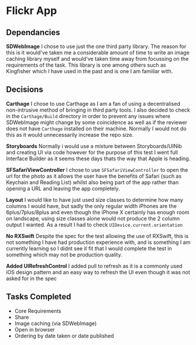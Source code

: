 # Flickr App

##  Dependancies
**SDWebImage** I chose to use just the one third party library. The reason for this is it would've taken me a considerable amount of time to write an image caching library myself and would've taken time away from focussing on the requirements of the task. This library is one among others such as Kingfisher which I have used in the past and is one I am familiar with.

## Decisions
**Carthage** I chose to use Carthage as I am a fan of using a decentralised non-intrusive method of bringing in third party tools. I also decided to check in the `Carthage/Build` directory in order to prevent any issues where SDWebImage might change by some coincidence as well as if the reviewer does not have `Carthage` installed on their machine. Normally I would not do this as it would unnecessarily increase the repo size.

**Storyboards** Normally i would use a mixture between Storyboards/UINib and creating UI via code however for the purpose of this test I went full Interface Builder as it seems these days thats the way that Apple is heading.

**SFSafariViewController** I chose to use `SFSafariViewController` to open the url for the photo as it allows the user have the benefits of Safari (such as Keychain and Reading List) whilst also being part of the app rather than opening a URL and leaving the app completely.

**Layout** I would like to have just used size classes to determine how many columns I would have, but sadly the only regular width iPhones are the 6plus/7plus/8plus and even though the iPhone X certainly has enough room on landscape, using size classes alone would not produce the 2 column output I wanted. As a result I had to check `UIDevice.current.orientation`

**No RXSwift** Despite the spec for the test allowing the use of RXSwift, this is not something I have had production experience with, and is something I am currently learning so I didnt see it fit that I would complete the test in something which may not be production quality.

**Added UIRefreshControl** I added pull to refresh as it is a commonly used iOS design pattern and an easy way to refresh the UI even though it was not asked for in the spec

## Tasks Completed
- Core Requirements
- Share
- Image caching (via SDWebImage)
- Open in browser
- Ordering by date taken or date published

